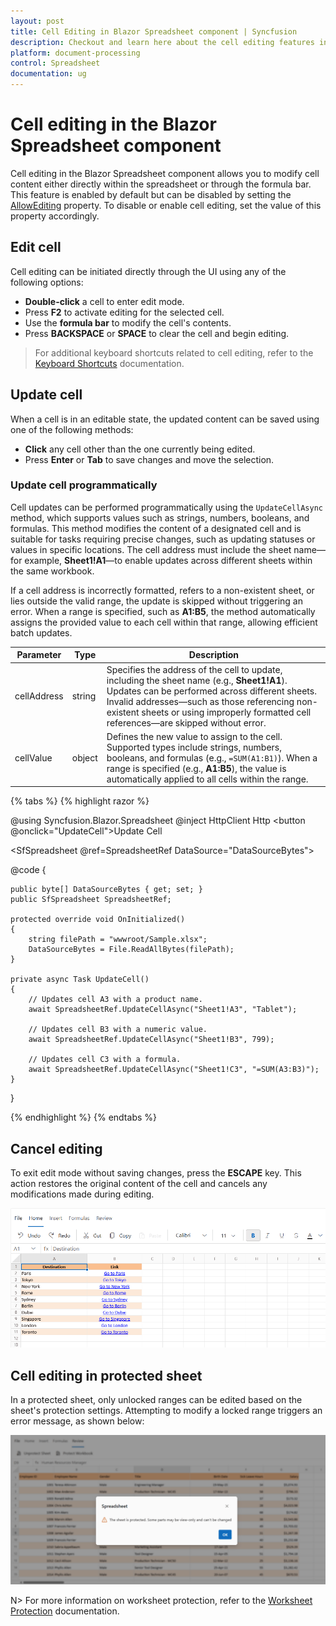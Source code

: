 ```yaml
---
layout: post
title: Cell Editing in Blazor Spreadsheet component | Syncfusion
description: Checkout and learn here about the cell editing features in the Syncfusion Blazor Spreadsheet component and more.
platform: document-processing
control: Spreadsheet
documentation: ug
---
```


# Cell editing in the Blazor Spreadsheet component

Cell editing in the Blazor Spreadsheet component allows you to modify cell content either directly within the spreadsheet or through the formula bar. This feature is enabled by default  but can be disabled by setting the [AllowEditing](https://help.syncfusion.com/cr/blazor/Syncfusion.Blazor.Spreadsheet.SfSpreadsheet.html#Syncfusion_Blazor_Spreadsheet_SfSpreadsheet_AllowEditing) property. To disable or enable cell editing, set the value of this property accordingly.

## Edit cell

Cell editing can be initiated directly through the UI using any of the following options:

- **Double-click** a cell to enter edit mode.  
- Press **F2** to activate editing for the selected cell.  
- Use the **formula bar** to modify the cell's contents.  
- Press **BACKSPACE** or **SPACE** to clear the cell and begin editing.

> For additional keyboard shortcuts related to cell editing, refer to the [Keyboard Shortcuts](./accessibility#keyboard-shortcuts) documentation.

## Update cell

When a cell is in an editable state, the updated content can be saved using one of the following methods:

* **Click** any cell other than the one currently being edited.
* Press **Enter** or **Tab** to save changes and move the selection.

### Update cell programmatically

Cell updates can be performed programmatically using the `UpdateCellAsync` method, which supports values such as strings, numbers, booleans, and formulas. This method modifies the content of a designated cell and is suitable for tasks requiring precise changes, such as updating statuses or values in specific locations. The cell address must include the sheet name—for example, **Sheet1!A1**—to enable updates across different sheets within the same workbook.

If a cell address is incorrectly formatted, refers to a non-existent sheet, or lies outside the valid range, the update is skipped without triggering an error. When a range is specified, such as **A1:B5**, the method automatically assigns the provided value to each cell within that range, allowing efficient batch updates.

| Parameter     | Type   | Description |
|---------------|--------|-------------|
| cellAddress | string | Specifies the address of the cell to update, including the sheet name (e.g., **Sheet1!A1**). Updates can be performed across different sheets. Invalid addresses—such as those referencing non-existent sheets or using improperly formatted cell references—are skipped without error. |
| cellValue | object | Defines the new value to assign to the cell. Supported types include strings, numbers, booleans, and formulas (e.g., `=SUM(A1:B1)`). When a range is specified (e.g., **A1:B5**), the value is automatically applied to all cells within the range. |

{% tabs %}
{% highlight razor %}

@using Syncfusion.Blazor.Spreadsheet
@inject HttpClient Http
<button @onclick="UpdateCell">Update Cell</button>

<SfSpreadsheet @ref=SpreadsheetRef DataSource="DataSourceBytes">
    <SpreadsheetRibbon></SpreadsheetRibbon>
</SfSpreadsheet>

@code {

    public byte[] DataSourceBytes { get; set; }
    public SfSpreadsheet SpreadsheetRef;

    protected override void OnInitialized()
    {
        string filePath = "wwwroot/Sample.xlsx";
        DataSourceBytes = File.ReadAllBytes(filePath);
    }

    private async Task UpdateCell()
    {
        // Updates cell A3 with a product name.
        await SpreadsheetRef.UpdateCellAsync("Sheet1!A3", "Tablet");

        // Updates cell B3 with a numeric value.
        await SpreadsheetRef.UpdateCellAsync("Sheet1!B3", 799);

        // Updates cell C3 with a formula.
        await SpreadsheetRef.UpdateCellAsync("Sheet1!C3", "=SUM(A3:B3)");
    }
}

{% endhighlight %}
{% endtabs %}

## Cancel editing

To exit edit mode without saving changes, press the **ESCAPE** key. This action restores the original content of the cell and cancels any modifications made during editing.

![Animation showing a user canceling a cell edit in the Blazor Spreadsheet component.](./images/cell-editing.gif)

## Cell editing in protected sheet

In a protected sheet, only unlocked ranges can be edited based on the sheet's protection settings. Attempting to modify a locked range triggers an error message, as shown below:

![Error dialog indicating that a cell is protected and cannot be modified in the Blazor Spreadsheet.](./images/protection-error-dialog.png)

N> For more information on worksheet protection, refer to the [Worksheet Protection](./protection) documentation.
